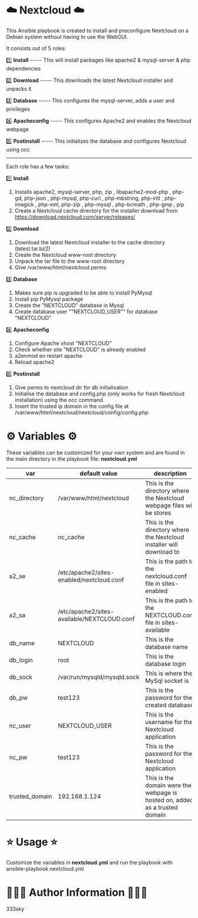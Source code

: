 ☁️ Nextcloud ☁️
===================

This Ansible playbook is created to install and preconfigure Nextcloud on a Debian system without having to use the WebGUI.

It consists out of 5 roles:

1️⃣ **Install**				    ----- This will install packages like apache2 & mysql-server & php dependencies

2️⃣ **Download**				  ----- This downloads the latest Nextcloud installer and unpacks it

3️⃣ **Database**				  ----- This configures the mysql-server, adds a user and privileges

4️⃣ **Apacheconfig**			----- This configures Apache2 and enables the Nextcloud webpage

5️⃣ **Postinstall**				----- This initializes the database and configures Nextcloud using occ

---

Each role has a few tasks:

1️⃣ **Install**

1. Installs apache2, mysql-server, php, zip , libapache2-mod-php , php-gd, php-json , php-mysql, php-curl , php-mbstring, php-intl , php-imagick , php-xml, php-zip , php-mysql , php-bcmath , php-gmp , pip
2. Create a Nextcloud cache directory for the installer download from https://download.nextcloud.com/server/releases/

2️⃣ **Download**

1. Download the latest Nextcloud installer to the cache directory (latest.tar.bz2)
2. Create the Nextcloud www-root directory
3. Unpack the tar file to the www-root directory
4. Give /var/www/html/nextcloud perms

3️⃣ **Database**

1. Makes sure pip is upgraded to be able to install PyMysql
2. Install pip PyMysql package
3. Create the "NEXTCLOUD" database in Mysql
4. Create database user ""NEXTCLOUD_USER"" for database "NEXTCLOUD"

4️⃣ **Apacheconfig**

1. Configure Apache vhost "NEXTCLOUD"
2. Check whether site "NEXTCLOUD" is already enabled
3. a2enmod en restart apache
4. Reload apache2

5️⃣ **Postinstall**

1. Give perms to nextcloud dir for db initialisation
2. Initialise the database and config.php (only works for fresh Nextcloud installation) using the occ command.
3. Insert the trusted ip domain in the config file at /var/www/html/nextcloud/nextcloud/config/config.php


⚙️ Variables ⚙️
===================

These variables can be customized for your own system and are found in the main directory in the playbook file: **nextcloud.yml**

| var            | default value                               | description                                                                 |
| -------------- | ------------------------------------------- | --------------------------------------------------------------------------- |
| nc_directory   | /var/www/html/nextcloud                     | This is the directory where the Nextcloud webpage files will be stores      |
| nc_cache       | nc_cache                                    | This is the directory where the Nextcloud installer will download to        |
| a2_se          | /etc/apache2/sites-enabled/nextcloud.conf   | This is the path to the nextcloud.conf file in sites-enabled                |
| a2_sa          | /etc/apache2/sites-available/NEXTCLOUD.conf | This is the path to the NEXTCLOUD.conf file in sites-available              |
| db_name        | NEXTCLOUD                                   | This is the database name                                                   |
| db_login       | root                                        | This is the database login                                                  |
| db_sock        | /var/run/mysqld/mysqld.sock                 | This is where the MySql socket is                                           |
| db_pw          | test123                                     | This is the password for the created database                               |
| nc_user        | NEXTCLOUD_USER                              | This is the username for the Nextcloud application                          |
| nc_pw          | test123                                     | This is the password for the Nextcloud application                          |
| trusted_domain | 192.168.1.124                               | This is the domain were the webpage is hosted on, added as a trusted domain |

⭐ Usage ⭐
===========

Customize the variables in **nextcloud.yml** and run the playbook with ansible-playbook nextcloud.yml


🧙🏻‍♂️ Author Information 🧙🏻‍♂️
========================================

333sky
